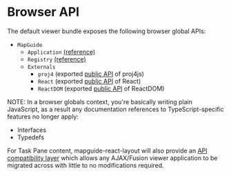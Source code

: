 # Browser API

The default viewer bundle exposes the following browser global APIs:

 * `MapGuide`
   * `Application` [(reference)](apidoc_npm/classes/_entries_application_.applicationviewmodel.html)
   * `Registry` [(reference)](apidoc_npm/classes/_entries_library_.registry.html)
   * `Externals`
     * `proj4` (exported [public API](http://proj4js.org/) of proj4js)
     * `React` (exported [public API](https://facebook.github.io/react/docs/react-api.html) of React)
     * `ReactDOM` (exported [public API](https://facebook.github.io/react/docs/react-dom.html) of ReactDOM)

NOTE: In a browser globals context, you're basically writing plain JavaScript, as a result any documentation references to TypeScript-specific features no longer apply:

 * Interfaces
 * Typedefs

For Task Pane content, mapguide-react-layout will also provide an [API compatibility layer](apicompat.html) which allows any AJAX/Fusion viewer application to be migrated across with little to no modifications required.